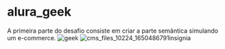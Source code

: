 # alura_geek
A primeira parte do desafio consiste em criar a parte semântica simulando um e-commerce.
![geek](https://user-images.githubusercontent.com/97696243/177226119-37b32fd5-146d-4bf3-ac07-6b1177475bd1.jpg)
![cms_files_10224_1650486791insignia](https://user-images.githubusercontent.com/97696243/177226123-6c2cd6ea-7d78-40e1-80f9-a97379bef06e.png)
